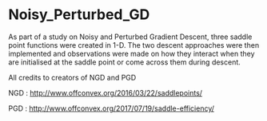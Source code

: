 # Noisy_Perturbed_GD

As part of a study on Noisy and Perturbed Gradient Descent, three saddle point functions were created in 1-D.
The two descent approaches were then implemented and observations were made on how they interact when they are initialised at the saddle point or come across them during descent.

All credits to creators of NGD and PGD


NGD : http://www.offconvex.org/2016/03/22/saddlepoints/


PGD : http://www.offconvex.org/2017/07/19/saddle-efficiency/
